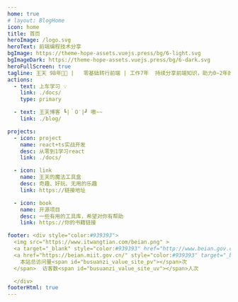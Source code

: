 ```yaml
---
home: true
# layout: BlogHome
icon: home
title: 首页 
heroImage: /logo.svg
heroText: 前端编程技术分享 
bgImage: https://theme-hope-assets.vuejs.press/bg/6-light.svg
bgImageDark: https://theme-hope-assets.vuejs.press/bg/6-dark.svg
heroFullScreen: true
tagline: 王天 98年👦🏻 |   零基础转行前端 | 工作7年  持续分享前端知识，助力0~2年的前端新人
actions:
  - text: 上车学习 💡
    link: ./docs/
    type: primary

  - text: 王天博客 ┗|｀O′|┛ 嗷~~
    link: ./blog/

projects:
  - icon: project
    name: react+ts实战开发
    desc: 从零到1学习react
    link: ./docs/

  - icon: link
    name: 王天的魔法工具盒
    desc: 奇趣、好玩、无用的乐趣          
    link: https://链接地址

  - icon: book
    name: 开源项目
    desc: 一些有用的工具库，希望对你有帮助
    link: https://你的书籍链接

footer: <div style="color:#939393">
  <img src="https://www.itwangtian.com/beian.png" >
  <a target="_blank" style="color:#939393" href="http://www.beian.gov.cn/portal/registerSystemInfo?recordcode=11010602105191">京公网安备 11010602105191号</a> &nbsp;&nbsp;
  <a href="https://beian.miit.gov.cn/" style="color:#939393" target="_blank">豫ICP备2020025758号-2</a>&nbsp;&nbsp; | &nbsp;&nbsp;Copyright © 2023-present   <span id="busuanzi_container_site_pv">
    本站总访问量<span id="busuanzi_value_site_pv"></span>次
  </span>  访客数<span id="busuanzi_value_site_uv"></span>人次

  </div>
footerHtml: true 
---
```


